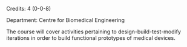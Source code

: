 Credits: 4 (0-0-8)

Department: Centre for Biomedical Engineering

The course will cover activities pertaining to design-build-test-modify iterations in order to build functional prototypes of medical devices.